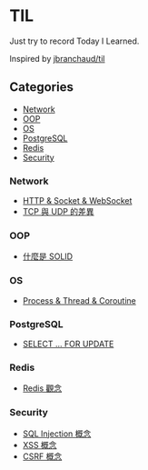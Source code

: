 # TIL

Just try to record Today I Learned.

Inspired by [jbranchaud/til](https://github.com/jbranchaud/til)

## Categories

- [Network](#network)
- [OOP](#oop)
- [OS](#os)
- [PostgreSQL](#postgresql)
- [Redis](#redis)
- [Security](#security)

### Network

- [HTTP & Socket & WebSocket](./network/http-socket-websocket.md)
- [TCP 與 UDP 的差異](./network/difference-between-tcp-udp.md)

### OOP

- [什麼是 SOLID](./oop/what-is-solid.md)

### OS

- [Process & Thread & Coroutine](./os/process-thread-coroutine.md)

### PostgreSQL

- [SELECT ... FOR UPDATE](./postgresql/select-for-update.md)

### Redis

- [Redis 觀念](./redis/redis-concept.md)

### Security

- [SQL Injection 概念](./security/sql-injection-concept.md)
- [XSS 概念](./security/xss-concept.md)
- [CSRF 概念](./security/csrf-concept.md)
